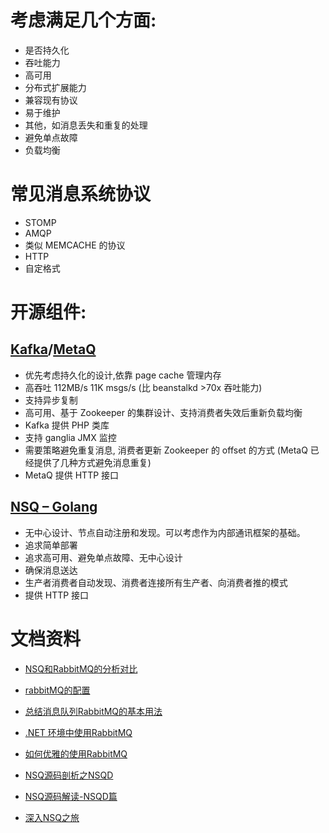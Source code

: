 # 考虑满足几个方面:
* 是否持久化
* 吞吐能力
* 高可用
* 分布式扩展能力
* 兼容现有协议
* 易于维护
* 其他，如消息丢失和重复的处理
* 避免单点故障
* 负载均衡

# 常见消息系统协议
* STOMP
* AMQP
* 类似 MEMCACHE 的协议
* HTTP
* 自定格式

# 开源组件:
## [Kafka](https://kafka.apache.org/)/[MetaQ](http://metaq.taobao.org/)
* 优先考虑持久化的设计,依靠 page cache 管理内存
* 高吞吐 112MB/s 11K msgs/s (比 beanstalkd >70x 吞吐能力)
* 支持异步复制
* 高可用、基于 Zookeeper 的集群设计、支持消费者失效后重新负载均衡
* Kafka 提供 PHP 类库
* 支持 ganglia JMX 监控
* 需要策略避免重复消息, 消费者更新 Zookeeper 的 offset 的方式 (MetaQ 已经提供了几种方式避免消息重复)
* MetaQ 提供 HTTP 接口


## [NSQ – Golang](https://github.com/bitly/nsq)
* 无中心设计、节点自动注册和发现。可以考虑作为内部通讯框架的基础。
* 追求简单部署
* 追求高可用、避免单点故障、无中心设计
* 确保消息送达
* 生产者消费者自动发现、消费者连接所有生产者、向消费者推的模式
* 提供 HTTP 接口

# 文档资料
* [NSQ和RabbitMQ的分析对比](http://datastream.github.io/articles/mq-in-cloud)

* [rabbitMQ的配置](http://www.cnblogs.com/daizhj/archive/2010/10/21/1857374.html)
* [总结消息队列RabbitMQ的基本用法](http://www.cnblogs.com/zuowj/p/4971123.html)
* [.NET 环境中使用RabbitMQ](http://www.cnblogs.com/yangecnu/p/4227535.html)
* [如何优雅的使用RabbitMQ](http://www.cnblogs.com/richieyang/p/5492432.html)

* [NSQ源码剖析之NSQD](http://shanks.leanote.com/post/NSQ%E6%BA%90%E7%A0%81%E5%89%96%E6%9E%90%E4%B9%8BNSQD)
* [NSQ源码解读-NSQD篇](https://medium.com/@Masutangu/nsq%E6%BA%90%E7%A0%81%E8%A7%A3%E8%AF%BB-nsqd%E7%AF%87-2b4bd3da91cf#.ub3pac55j)
* [深入NSQ之旅](http://www.oschina.net/translate/day-22-a-journey-into-nsq)